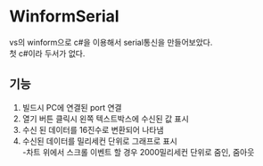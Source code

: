 # WinformSerial
vs의 winform으로 c#을 이용해서 serial통신을 만들어보았다.  
첫 c#이라 두서가 없다.

## 기능
1. 빌드시 PC에 연결된 port 연결
2. 열기 버튼 클릭시 왼쪽 텍스트박스에 수신된 값 표시
3. 수신 된 데이터를 16진수로 변환되어 나타냄
4. 수신된 데이터를 밀리세컨 단위로 그래프로 표시  
-차트 위에서 스크롤 이벤트 할 경우 2000밀리세컨 단위로 줌인, 줌아웃

